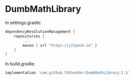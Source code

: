 # DumbMathLibrary
In settings.gradle:
```kotlin
dependencyResolutionManagement {
    repositories {
        ...
        maven { url "https://jitpack.io" }
    }
}
```
In build.gradle:
```groovy
implementation 'com.github.ldthunder:DumbMathLibrary:1.3'
```
